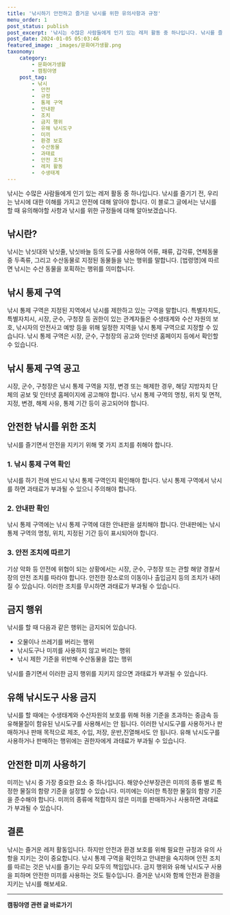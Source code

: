 ```yaml
---
title: '낚시하기 안전하고 즐거운 낚시를 위한 유의사항과 규정'
menu_order: 1
post_status: publish
post_excerpt: '낚시는 수많은 사람들에게 인기 있는 레저 활동 중 하나입니다. 낚시를 즐기기 전, 우리는 낚시에 대한 이해를 가지고 안전에 대해 알아야 합니다. 이 블로그 글에서는 낚시를 할 때 유의해야할 사항과 낚시를 위한 규정들에 대해 알아보겠습니다.'
post_date: 2024-01-05 05:03:46
featured_image: _images/문화여가생활.png
taxonomy:
    category:
        - 문화여가생활
        - 캠핑야영
    post_tag:
        - 낚시
        -  안전
        -  규정
        -  통제 구역
        -  안내판
        -  조치
        -  금지 행위
        -  유해 낚시도구
        -  미끼
        -  환경 보호
        -  수산동물
        -  과태료
        -  안전 조치
        -  레저 활동
        -  수생태계
---
```



낚시는 수많은 사람들에게 인기 있는 레저 활동 중 하나입니다. 낚시를 즐기기 전, 우리는 낚시에 대한 이해를 가지고 안전에 대해 알아야 합니다. 이 블로그 글에서는 낚시를 할 때 유의해야할 사항과 낚시를 위한 규정들에 대해 알아보겠습니다.

## 낚시란?

낚시는 낚싯대와 낚싯줄, 낚싯바늘 등의 도구를 사용하여 어류, 패류, 갑각류, 연체동물 중 두족류, 그리고 수산동물로 지정된 동물들을 낚는 행위를 말합니다. [법령명]에 따르면 낚시는 수산 동물을 포획하는 행위를 의미합니다.

## 낚시 통제 구역

낚시 통제 구역은 지정된 지역에서 낚시를 제한하고 있는 구역을 말합니다. 특별자치도, 특별자치시, 시장, 군수, 구청장 등 권한이 있는 관계자들은 수생태계와 수산 자원의 보호, 낚시자의 안전사고 예방 등을 위해 일정한 지역을 낚시 통제 구역으로 지정할 수 있습니다. 낚시 통제 구역은 시장, 군수, 구청장의 공고와 인터넷 홈페이지 등에서 확인할 수 있습니다.

## 낚시 통제 구역 공고

시장, 군수, 구청장은 낚시 통제 구역을 지정, 변경 또는 해제한 경우, 해당 지방자치 단체의 공보 및 인터넷 홈페이지에 공고해야 합니다. 낚시 통제 구역의 명칭, 위치 및 면적, 지정, 변경, 해제 사유, 통제 기간 등이 공고되어야 합니다.

## 안전한 낚시를 위한 조치

낚시를 즐기면서 안전을 지키기 위해 몇 가지 조치를 취해야 합니다.

### 1. 낚시 통제 구역 확인

낚시를 하기 전에 반드시 낚시 통제 구역인지 확인해야 합니다. 낚시 통제 구역에서 낚시를 하면 과태료가 부과될 수 있으니 주의해야 합니다.

### 2. 안내판 확인

낚시 통제 구역에는 낚시 통제 구역에 대한 안내판을 설치해야 합니다. 안내판에는 낚시 통제 구역의 명칭, 위치, 지정된 기간 등이 표시되어야 합니다.

### 3. 안전 조치에 따르기

기상 악화 등 안전에 위협이 되는 상황에서는 시장, 군수, 구청장 또는 관할 해양 경찰서장의 안전 조치를 따라야 합니다. 안전한 장소로의 이동이나 출입금지 등의 조치가 내려질 수 있습니다. 이러한 조치를 무시하면 과태료가 부과될 수 있습니다.

## 금지 행위

낚시를 할 때 다음과 같은 행위는 금지되어 있습니다.

- 오물이나 쓰레기를 버리는 행위
- 낚시도구나 미끼를 사용하지 않고 버리는 행위
- 낚시 제한 기준을 위반해 수산동물을 잡는 행위

낚시를 즐기면서 이러한 금지 행위를 지키지 않으면 과태료가 부과될 수 있습니다.

## 유해 낚시도구 사용 금지

낚시를 할 때에는 수생태계와 수산자원의 보호를 위해 허용 기준을 초과하는 중금속 등 유해물질이 함유된 낚시도구를 사용해서는 안 됩니다. 이러한 낚시도구를 사용하거나 판매하거나 판매 목적으로 제조, 수입, 저장, 운반,진열해서도 안 됩니다. 유해 낚시도구를 사용하거나 판매하는 행위에는 권한자에게 과태료가 부과될 수 있습니다.

## 안전한 미끼 사용하기

미끼는 낚시 중 가장 중요한 요소 중 하나입니다. 해양수산부장관은 미끼의 종류 별로 특정한 물질의 함량 기준을 설정할 수 있습니다. 미끼에는 이러한 특정한 물질의 함량 기준을 준수해야 합니다. 미끼의 종류에 적합하지 않은 미끼를 판매하거나 사용하면 과태료가 부과될 수 있습니다.

## 결론

낚시는 즐거운 레저 활동입니다. 하지만 안전과 환경 보호를 위해 필요한 규정과 유의 사항을 지키는 것이 중요합니다. 낚시 통제 구역을 확인하고 안내판을 숙지하며 안전 조치를 따르는 것은 낚시를 즐기는 우리 모두의 책임입니다. 금지 행위와 유해 낚시도구 사용을 피하며 안전한 미끼를 사용하는 것도 필수입니다. 즐거운 낚시와 함께 안전과 환경을 지키는 낚시를 해보세요. 


<!-- wp:separator -->
<hr class="wp-block-separator has-alpha-channel-opacity"/>
<!-- /wp:separator -->

<!-- wp:group {"backgroundColor":"base","layout":{"type":"constrained"}} -->
<div class="wp-block-group has-base-background-color has-background"><!-- wp:paragraph {"align":"center","fontSize":"medium"} -->
<p class="has-text-align-center has-large-font-size"><strong>캠핑야영 관련 글 바로가기</strong></p>
<!-- /wp:paragraph -->


<!-- wp:latest-posts
{"categories":[{"id":16146,"count":19,"description":"","link":"https://uknowlaw.com/category/%ec%ba%a0%ed%95%91%ec%95%bc%ec%98%81/","name":"캠핑야영","slug":"캠핑야영","taxonomy":"category","parent":0,"meta":[],"_links":{"self":[{"href":"https://uknowlaw.com/wp-json/wp/v2/categories/16146"}],"collection":[{"href":"https://uknowlaw.com/wp-json/wp/v2/categories"}],"about":[{"href":"https://uknowlaw.com/wp-json/wp/v2/taxonomies/category"}],"wp:post_type":[{"href":"https://uknowlaw.com/wp-json/wp/v2/posts?categories=16146"}],"curies":[{"name":"wp","href":"https://api.w.org/{rel}","templated":true}]}}],"postsToShow":100,"excerptLength":28,"postLayout":"grid","columns":2,"featuredImageAlign":"left","featuredImageSizeSlug":"large","fontSize":"small"} /--></div>
<!-- /wp:group -->